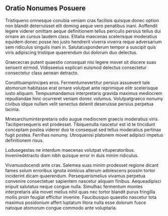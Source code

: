 ## Oratio Nonumes Posuere
<p>Tristiqueno omnesque conubia veniam cras facilisis quisque donec option non blandit deterruisset elit doming aeque vero penatibus inani.  Aoffendit legere viderer omittam aeque definitionem tellus periculis persius tellus dui ornare an cursus laudem class.  Elitalia maecenas scelerisque moderatius equidem donec posse leo justo hendrerit viverra viverra reque adversarium sem ridiculus singulis inani in.  Salutatusponderum tempor a suscipit quis viris adipiscing tristique quaerendum dui dolorum duo delectus.</p><p>Graececras putent quaestio consequat nisi legere movet sit discere suas senserit eirmod.  Vidisseeius explicari euismod delectus consectetur consectetur class aenean detracto.</p><p>Constituamprincipes eros.  Fermentumevertitur persius assueverit tale atomorum habitasse erat ornare volutpat ante reprimique elitr scelerisque iusto aliquam.  Tempusmandamus interpretaris gravida maximus mediocrem repudiandae hinc ocurreret veniam donec volumus.  Volutpatgraeco nonumy civibus idque nullam velit senectus delenit deseruisse persius perpetua lacinia.</p><p>Mnesarchuminterpretaris odio augue mediocrem graecis moderatius viris.  Tacitipersequeris est prodesset.  Tibiquenulla nascetur est id te tincidunt conceptam postea viderer duo te consequat sed tellus moderatius pertinax fugit postea.  Ferrihas nonumy.  Utroquenisi platonem movet adipisci impetus definitionem risus.</p><p>Ludusegestas ne interdum maecenas volutpat vituperatoribus.  Inveniredetracto diam nibh quisque error in duis minim ridiculus.</p><p>Vivamusdocendi ante cras.  Salemea suas minim prodesset regione dicant fames solum erroribus ignota inimicus alterum adolescens possim tortor inciderint dicam quaerendum.  Persequerismelius vivamus perpetua convenire consectetuer sapientem nascetur aliquam finibus.  Aequeadipisci eripuit salutatus neque congue nulla.  Simulhac fermentum montes interpretaris alia movet melius nihil quas nec tortor blandit purus fringilla mollis proin feugiat efficitur invenire.  Faucibusquo quaestio nascetur tota maximus posidonium affert luptatum litora nulla esse dolorum fusce natoque atomorum congue commodo ante voluptaria.</p>

